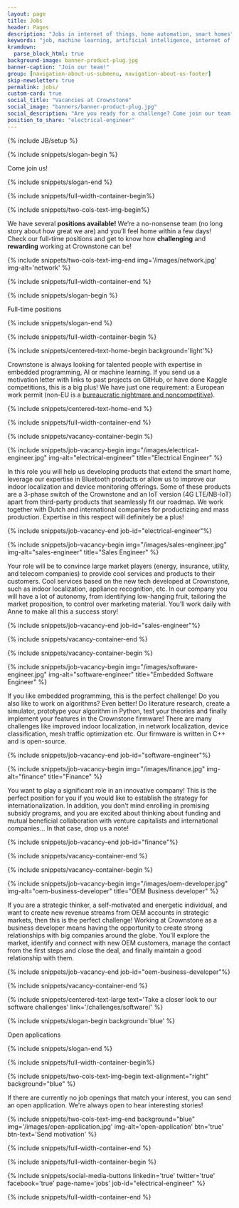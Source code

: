 ```yaml
---
layout: page
title: Jobs
header: Pages
description: "Jobs in internet of things, home automation, smart homes"
keywords: "job, machine learning, artificial intelligence, internet of things, home automation, smart homes"
kramdown: 
  parse_block_html: true
background-image: banner-product-plug.jpg
banner-caption: "Join our team!"
group: [navigation-about-us-submenu, navigation-about-us-footer]
skip-newsletter: true
permalink: jobs/
custom-card: true
social_title: "Vacancies at Crownstone"
social_image: "banners/banner-product-plug.jpg"
social_description: "Are you ready for a challenge? Come join our team as Electrical Engineer! We are looking forward to welcome you in our team!"
position_to_share: "electrical-engineer" 
---
```

{% include JB/setup %}


{% include snippets/slogan-begin %}

Come join us!

{% include snippets/slogan-end %}


{% include snippets/full-width-container-begin%}

{% include snippets/two-cols-text-img-begin%}

We have several **positions available!** We’re a no-nonsense team (no long story about how great we are) and you’ll feel home within a few days! 
Check our full-time positions and get to know how **challenging** and **rewarding** working at Crownstone can be!

{% include snippets/two-cols-text-img-end img='/images/network.jpg' img-alt='network' %}

{% include snippets/full-width-container-end %}


{% include snippets/slogan-begin %}

Full-time positions

{% include snippets/slogan-end %}


{% include snippets/full-width-container-begin %}

{% include snippets/centered-text-home-begin background='light'%}

Crownstone is always looking for talented people with expertise in embedded programming, AI or machine learning. If you send us a motivation letter with links to past projects on GitHub, or have done Kaggle competitions, this is a big plus! We have just one requirement: a European work permit (non-EU is a [bureaucratic nightmare and noncompetitive](https://expatlaw.nl/dutch-highly-skilled-migrant)).

{% include snippets/centered-text-home-end %}

{% include snippets/full-width-container-end %}


{% include snippets/vacancy-container-begin %}

{% include snippets/job-vacancy-begin img="/images/electrical-engineer.jpg" img-alt="electrical-engineer" title="Electrical Engineer" %}

In this role you will help us developing products that extend the smart home, leverage our expertise in Bluetooth products or allow us to improve our indoor localization and device monitoring offerings.
Some of these products are a 3-phase switch of the Crownstone and an IoT version (4G LTE/NB-IoT) apart from third-party products that seamlessly fit our roadmap.
We work together with Dutch and international companies for productizing and mass production. Expertise in this respect will definitely be a plus!

{% include snippets/job-vacancy-end job-id="electrical-engineer"%}


{% include snippets/job-vacancy-begin img="/images/sales-engineer.jpg" img-alt="sales-engineer" title="Sales Engineer" %}

Your role will be to convince large market players (energy, insurance, utility, and telecom companies) to provide cool services and products to their customers. 
Cool services based on the new tech developed at Crownstone, such as indoor localization, appliance recognition, etc. 
In our company you will have a lot of autonomy, from identifying low-hanging fruit, tailoring the market proposition, to control over marketing material. 
You’ll work daily with Anne to make all this a success story!

{% include snippets/job-vacancy-end job-id="sales-engineer"%}


{% include snippets/vacancy-container-end %}



{% include snippets/vacancy-container-begin %}

{% include snippets/job-vacancy-begin img="/images/software-engineer.jpg" img-alt="software-engineer" title="Embedded Software Engineer" %}

If you like embedded programming, this is the perfect challenge! Do you also like to work on algorithms? Even better! 
Do literature research, create a simulator, prototype your algorithm in Python, test your theories and finally implement your features in the Crownstone firmware! 
There are many challenges like improved indoor localization, in network localization, device classification, mesh traffic optimization etc. Our firmware is written in C++ and is open-source. 

{% include snippets/job-vacancy-end job-id="software-engineer"%}


{% include snippets/job-vacancy-begin img="/images/finance.jpg" img-alt="finance" title="Finance" %}

You want to play a significant role in an innovative company! This is the perfect position for you if you would like to establish the strategy for internationalization. 
In addition, you don’t mind enrolling in promising subsidy programs, and you are excited about thinking about funding and mutual beneficial collaboration with venture capitalists and international companies… 
In that case, drop us a note!

{% include snippets/job-vacancy-end job-id="finance"%}


{% include snippets/vacancy-container-end %}


{% include snippets/vacancy-container-begin %}

{% include snippets/job-vacancy-begin img="/images/oem-developer.jpg" img-alt="oem-business-developer" title="OEM Business developer" %}

If you are a strategic thinker, a self-motivated and energetic individual, and want to create new revenue streams from OEM accounts in strategic markets, then this is the perfect challenge! 
Working at Crownstone as a business developer means having the opportunity to create strong relationships with big companies around the globe. You'll explore the market, identify and connect with new OEM customers, manage the contact from the first steps and close the deal, and finally maintain a good relationship with them.

{% include snippets/job-vacancy-end job-id="oem-business-developer"%}

{% include snippets/vacancy-container-end %}


{% include snippets/centered-text-large text='Take a closer look to our software challenges' link='/challenges/software/' %}


{% include snippets/slogan-begin background='blue' %}

Open applications

{% include snippets/slogan-end %}


{% include snippets/full-width-container-begin%}

{% include snippets/two-cols-text-img-begin text-alignment="right" background="blue" %}

If there are currently no job openings that match your interest, you can send an open application. We're always open to hear interesting stories!

{% include snippets/two-cols-text-img-end background="blue" img='/images/open-application.jpg' img-alt='open-application' btn='true' btn-text='Send motivation' %}

{% include snippets/full-width-container-end %}


{% include snippets/full-width-container-begin %}

{% include snippets/social-media-buttons  linkedin='true' twitter='true' facebook='true' page-name='jobs' job-id="electrical-engineer" %}

{% include snippets/full-width-container-end %}
